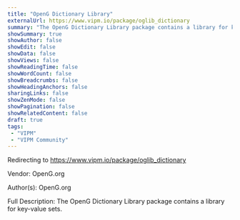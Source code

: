 ```yaml
---
title: "OpenG Dictionary Library"
externalUrl: https://www.vipm.io/package/oglib_dictionary
summary: "The OpenG Dictionary Library package contains a library for key-value sets.."
showSummary: true
showAuthor: false
showEdit: false
showData: false
showViews: false
showReadingTime: false
showWordCount: false
showBreadcrumbs: false
showHeadingAnchors: false
sharingLinks: false
showZenMode: false
showPagination: false
showRelatedContent: false
draft: true
tags:
 - "VIPM"
 - "VIPM Community"
---
```


Redirecting to https://www.vipm.io/package/oglib_dictionary

Vendor: OpenG.org

Author(s): OpenG.org
 
Full Description:
The OpenG Dictionary Library package contains a library for key-value sets.